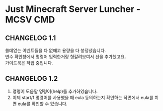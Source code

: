 # Just Minecraft Server Luncher - MCSV CMD  
  
## CHANGELOG 1.1  
쓸데없는 이벤트들을 다 없애고 용량을 다 쑹덩냈습니다.  
변수 확인창에서 명령어 입력한거랑 헛갈려보여서 선을 추가했고요.  
가이드북은 작업 중입니다.

## CHANGELOG 1.2
1. 명령어 도움말 명령어(help)를 추가하였습니다.  
2. 이제 start/f 명령어를 사용했을 때 eula 동의하는지 확인하는 작면에서 eula를 치면 eula를 확인할 수 있습니다.
